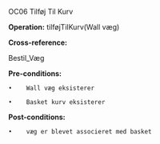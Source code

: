 OC06 Tilføj Til Kurv

**Operation:**
tilføjTilKurv(Wall væg)

**Cross-reference:**

Bestil_Væg

**Pre-conditions:**
      
    •    Wall væg eksisterer
    
    •    Basket kurv eksisterer
   
**Post-conditions:**

    •    væg er blevet associeret med basket
